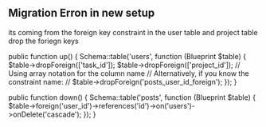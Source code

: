 ## Migration Erron in new setup
its coming from the foreign key constraint in the user table and project table
drop the foriegn keys

public function up()
{
    Schema::table('users', function (Blueprint $table) {
        $table->dropForeign(['task_id']);
        $table->dropForeign(['project_id']); // Using array notation for the column name
        // Alternatively, if you know the constraint name:
        // $table->dropForeign('posts_user_id_foreign');
    });
}

public function down()
{
    Schema::table('posts', function (Blueprint $table) {
        $table->foreign('user_id')->references('id')->on('users')->onDelete('cascade');
    });
}

